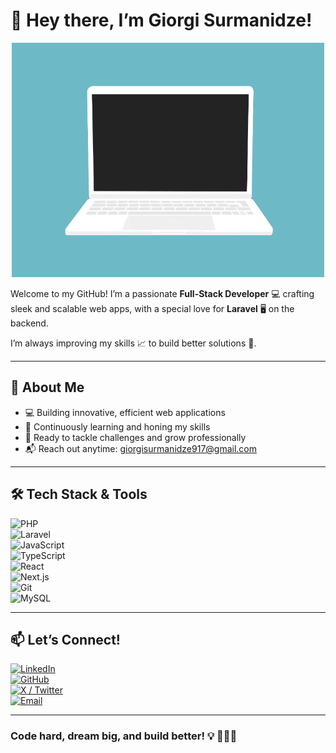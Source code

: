 # 👋 Hey there, I’m Giorgi Surmanidze!

<p align="center">
  <img src="./code.gif" alt="Coding GIF" width="500"/>
</p>

Welcome to my GitHub! I’m a passionate **Full-Stack Developer** 💻 crafting sleek and scalable web apps, with a special love for **Laravel** 🖥️ on the backend.

I’m always improving my skills 📈 to build better solutions 🚀.

---


## 🚀 About Me

- 💻 Building innovative, efficient web applications  
- 🌱 Continuously learning and honing my skills  
- 🚀 Ready to tackle challenges and grow professionally  
- 📬 Reach out anytime: [giorgisurmanidze917@gmail.com](mailto:giorgisurmanidze917@gmail.com)  

---

## 🛠️ Tech Stack & Tools


![PHP](https://img.shields.io/badge/-PHP-777BB4?style=flat-square&logo=php&logoColor=white)  
![Laravel](https://img.shields.io/badge/-Laravel-FF2D20?style=flat-square&logo=laravel&logoColor=white)  
![JavaScript](https://img.shields.io/badge/-JavaScript-F7DF1E?style=flat-square&logo=javascript&logoColor=black)  
![TypeScript](https://img.shields.io/badge/-TypeScript-3178C6?style=flat-square&logo=typescript&logoColor=white)  
![React](https://img.shields.io/badge/-React-61DAFB?style=flat-square&logo=react&logoColor=black)  
![Next.js](https://img.shields.io/badge/-Next.js-000000?style=flat-square&logo=next.js&logoColor=white)  
![Git](https://img.shields.io/badge/-Git-F05032?style=flat-square&logo=git&logoColor=white)  
![MySQL](https://img.shields.io/badge/-MySQL-4479A1?style=flat-square&logo=mysql&logoColor=white)


---

## 📫 Let’s Connect!

[![LinkedIn](https://img.shields.io/badge/-LinkedIn-0077B5?style=flat-square&logo=linkedin&logoColor=white)](https://www.linkedin.com/in/giorgi-surmanidze/)  
[![GitHub](https://img.shields.io/badge/-GitHub-181717?style=flat-square&logo=github&logoColor=white)](https://github.com/GiorgiSurmanidzee)  
[![X / Twitter](https://img.shields.io/badge/-X-000000?style=flat-square&logo=x&logoColor=white)](https://x.com/giorgiSurm45657)  
[![Email](https://img.shields.io/badge/-Email-D14836?style=flat-square&logo=gmail&logoColor=white)](mailto:giorgisurmanidze917@gmail.com)

---

### Code hard, dream big, and build better! 💡 👨‍💻✨

